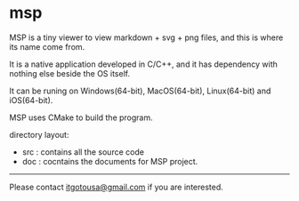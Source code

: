 # msp
MSP is a tiny viewer to view markdown + svg + png files, and this is where its name come from. 

It is a native application developed in C/C++, and it has dependency with nothing else beside the OS itself.

It can be runing on Windows(64-bit), MacOS(64-bit), Linux(64-bit) and iOS(64-bit).

MSP uses CMake to build the program.

directory layout:
- src : contains all the source code
- doc : cocntains the documents for MSP project.

***

Please contact itgotousa@gmail.com if you are interested.








